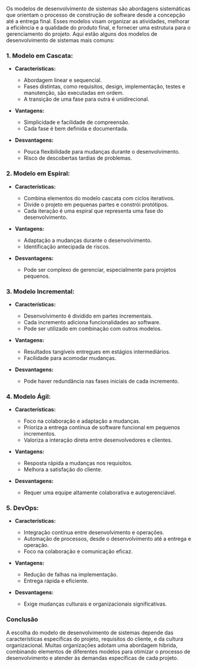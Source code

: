 Os modelos de desenvolvimento de sistemas são abordagens sistemáticas que orientam o processo de construção de software desde a concepção até a entrega final. Esses modelos visam organizar as atividades, melhorar a eficiência e a qualidade do produto final, e fornecer uma estrutura para o gerenciamento do projeto. Aqui estão alguns dos modelos de desenvolvimento de sistemas mais comuns:

### 1. **Modelo em Cascata:**
   - **Características:**
     - Abordagem linear e sequencial.
     - Fases distintas, como requisitos, design, implementação, testes e manutenção, são executadas em ordem.
     - A transição de uma fase para outra é unidirecional.

   - **Vantagens:**
     - Simplicidade e facilidade de compreensão.
     - Cada fase é bem definida e documentada.

   - **Desvantagens:**
     - Pouca flexibilidade para mudanças durante o desenvolvimento.
     - Risco de descobertas tardias de problemas.

### 2. **Modelo em Espiral:**
   - **Características:**
     - Combina elementos do modelo cascata com ciclos iterativos.
     - Divide o projeto em pequenas partes e constrói protótipos.
     - Cada iteração é uma espiral que representa uma fase do desenvolvimento.

   - **Vantagens:**
     - Adaptação a mudanças durante o desenvolvimento.
     - Identificação antecipada de riscos.

   - **Desvantagens:**
     - Pode ser complexo de gerenciar, especialmente para projetos pequenos.

### 3. **Modelo Incremental:**
   - **Características:**
     - Desenvolvimento é dividido em partes incrementais.
     - Cada incremento adiciona funcionalidades ao software.
     - Pode ser utilizado em combinação com outros modelos.

   - **Vantagens:**
     - Resultados tangíveis entregues em estágios intermediários.
     - Facilidade para acomodar mudanças.

   - **Desvantagens:**
     - Pode haver redundância nas fases iniciais de cada incremento.

### 4. **Modelo Ágil:**
   - **Características:**
     - Foco na colaboração e adaptação a mudanças.
     - Prioriza a entrega contínua de software funcional em pequenos incrementos.
     - Valoriza a interação direta entre desenvolvedores e clientes.

   - **Vantagens:**
     - Resposta rápida a mudanças nos requisitos.
     - Melhora a satisfação do cliente.

   - **Desvantagens:**
     - Requer uma equipe altamente colaborativa e autogerenciável.

### 5. **DevOps:**
   - **Características:**
     - Integração contínua entre desenvolvimento e operações.
     - Automação de processos, desde o desenvolvimento até a entrega e operação.
     - Foco na colaboração e comunicação eficaz.

   - **Vantagens:**
     - Redução de falhas na implementação.
     - Entrega rápida e eficiente.

   - **Desvantagens:**
     - Exige mudanças culturais e organizacionais significativas.

### Conclusão

A escolha do modelo de desenvolvimento de sistemas depende das características específicas do projeto, requisitos do cliente, e da cultura organizacional. Muitas organizações adotam uma abordagem híbrida, combinando elementos de diferentes modelos para otimizar o processo de desenvolvimento e atender às demandas específicas de cada projeto.